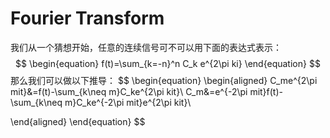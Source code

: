 # Fourier Transform

我们从一个猜想开始，任意的连续信号可不可以用下面的表达式表示：
$$
\begin{equation}
f(t)=\sum_{k=-n}^n C_k e^{2\pi ki}
\end{equation}
$$
那么我们可以做以下推导：
$$
\begin{equation}
\begin{aligned}
C_me^{2\pi mit}&=f(t)-\sum_{k\neq m}C_ke^{2\pi kit}\\
C_m&=e^{-2\pi mit}f(t)-\sum_{k\neq m}C_ke^{-2\pi mit}e^{2\pi kit}\\

\end{aligned}
\end{equation}
$$


<!-- #### 问题：从sample重建连续函数
定义
$$
\begin{equation}
    \begin{gathered}
        \Psi_p(x)=\sum_{k=-\infty}^{\infty}\delta(x-kp)\\
        \left [\mathcal{F}\Psi_p \right ](w)=\frac{1}{p}\Psi_{\frac{1}{p}}(w)\\
        \left [\mathcal{F}^{-1}\Psi_p \right ](t)=\frac{1}{p}\Psi_{\frac{1}{p}}(t)
    \end{gathered}
\end{equation}
$$
那么sampling就是
$$
f(x)\Psi_p(x)=\sum_{k=-\infty}^{\infty}f(kp)\Psi_p(x-kp)
$$
如果我们假设$f$的频域限定在$[-p/2,p/2]$，

$$
\begin{equation}
    \begin{gathered}
        \pi_p\left[ (\mathcal{F}f)*\Psi_p\right]=(\mathcal{F}f)\\
    \end{gathered}
\end{equation}
$$
$$
\begin{equation}
    \begin{split}
        f(t)&=\mathcal{F}^{-1}\left [ \pi_p\left[ (\mathcal{F}f)*\Psi_p\right] \right]\\
        &=(\mathcal{F}^{-1}\pi_p) * \mathcal{F}^{-1}[(\mathcal{F}f) * \Psi_p]\\
        &=(\mathcal{F}^{-1}\pi_p) * [\mathcal{F}^{-1}(\mathcal{F}f) \cdot \mathcal{F}^{-1}\Psi_p]\\
        &=p\cdot sinc(pt) * [\frac{1}{p}\sum_{k=-\infty}^\infty f(\frac{k}{p})\delta(t-\frac{k}{p})]\\
        &=\sum_{k=-\infty}^{\infty}f(\frac{k}{p})[sinc(pt)*\delta(t-\frac{k}{p})]\\
        f(t)&=\sum_{k=-\infty}^{\infty}(\frac{k}{p})sinc(pt-k)
    \end{split}
\end{equation}
$$
可见需要无穷的采样 -->

